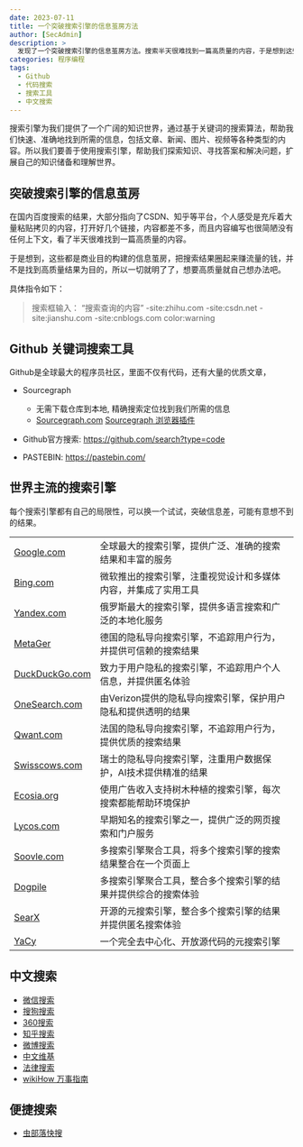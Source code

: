```yaml
---
date: 2023-07-11
title: 一个突破搜索引擎的信息茧房方法
author: [SecAdmin]
description: >
  发现了一个突破搜索引擎的信息茧房方法。搜索半天很难找到一篇高质量的内容，于是想到这些都是商业目的构建的信息茧房，把搜索结果圈起来赚流量的钱，并不是找到高质量结果为目的，所以一切就明了了。想要高质量就自己想办法吧。
categories: 程序编程
tags:
  - Github
  - 代码搜索
  - 搜索工具
  - 中文搜索
---
```


搜索引擎为我们提供了一个广阔的知识世界，通过基于关键词的搜索算法，帮助我们快速、准确地找到所需的信息，包括文章、新闻、图片、视频等各种类型的内容。所以我们要善于使用搜索引擎，帮助我们探索知识、寻找答案和解决问题，扩展自己的知识储备和理解世界。

## 突破搜索引擎的信息茧房

在国内百度搜索的结果，大部分指向了CSDN、知乎等平台，个人感受是充斥着大量粘贴拷贝的内容，打开好几个链接，内容都差不多，而且内容编写也很简陋没有任何上下文，看了半天很难找到一篇高质量的内容。

于是想到，这些都是商业目的构建的信息茧房，把搜索结果圈起来赚流量的钱，并不是找到高质量结果为目的，所以一切就明了了，想要高质量就自己想办法吧。


具体指令如下：
> 搜索框输入： “搜索查询的内容” -site:zhihu.com -site:csdn.net -site:jianshu.com -site:cnblogs.com color:warning


## Github 关键词搜索工具

Github是全球最大的程序员社区，里面不仅有代码，还有大量的优质文章，

* Sourcegraph
	- 无需下载仓库到本地, 精确搜索定位找到我们所需的信息
	- [Sourcegraph.com](https://sourcegraph.com/) [Sourcegraph 浏览器插件](https://chrome.google.com/webstore/detail/sourcegraph/dgjhfomjieaadpoljlnidmbgkdffpack)

* Github官方搜索: https://github.com/search?type=code

* PASTEBIN: https://pastebin.com/

## 世界主流的搜索引擎

每个搜索引擎都有自己的局限性，可以换一个试试，突破信息差，可能有意想不到的结果。

|||
|---|---|
| [Google.com](https://google.com) | 全球最大的搜索引擎，提供广泛、准确的搜索结果和丰富的服务 |
| [Bing.com](https://www.bing.com/) | 微软推出的搜索引擎，注重视觉设计和多媒体内容，并集成了实用工具 |
| [Yandex.com](https://yandex.com/) | 俄罗斯最大的搜索引擎，提供多语言搜索和广泛的本地化服务 |
| [MetaGer](https://metager.org/) | 德国的隐私导向搜索引擎，不追踪用户行为，并提供可信赖的搜索结果 |
| [DuckDuckGo.com](https://duckduckgo.com/) | 致力于用户隐私的搜索引擎，不追踪用户个人信息，并提供匿名体验 |
| [OneSearch.com](https://www.onesearch.com) | 由Verizon提供的隐私导向搜索引擎，保护用户隐私和提供透明的结果 |
| [Qwant.com](https://www.qwant.com) | 法国的隐私导向搜索引擎，不追踪用户行为，提供优质的搜索结果 |
| [Swisscows.com](https://swisscows.com/) | 瑞士的隐私导向搜索引擎，注重用户数据保护，AI技术提供精准的结果 |
| [Ecosia.org](https://www.ecosia.org/) | 使用广告收入支持树木种植的搜索引擎，每次搜索都能帮助环境保护 |
| [Lycos.com](https://www.lycos.com/) | 早期知名的搜索引擎之一，提供广泛的网页搜索和门户服务 |
| [Soovle.com](https://soovle.com/) | 多搜索引擎聚合工具，将多个搜索引擎的搜索结果整合在一个页面上 |
| [Dogpile](https://www.dogpile.com/) | 多搜索引擎聚合工具，整合多个搜索引擎的结果并提供综合的搜索体验 |
| [SearX](https://searx.thegpm.org/) | 开源的元搜索引擎，整合多个搜索引擎的结果并提供匿名搜索体验 |
| [YaCy](https://yacy.net/) | 一个完全去中心化、开放源代码的元搜索引擎 |

## 中文搜索

* [微信搜索](https://weixin.sogou.com/)
* [搜狗搜索](https://sogou.com)
* [360搜索](https://so.com)
* [知乎搜索](https://zhihu.com)
* [微博搜索](https://weibo.com)
* [中文维基](https://zh.wikipedia.org)
* [法律搜索](https://wenshu.court.gov.cn/)
* [wikiHow 万事指南](https://zh.wikihow.com/)

## 便捷搜索

- [虫部落快搜](https://search.chongbuluo.com/)
